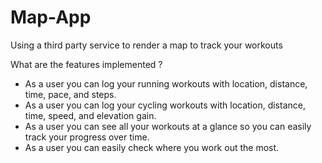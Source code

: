 # Map-App
Using a third party service to render a map to track your workouts 

What are the features implemented ? 
  -  As a user you can log your running workouts with location, distance, time, pace, and steps. 
  -  As a user you can log your cycling workouts with location, distance, time, speed, and elevation gain. 
  -  As a user you can see all your workouts at a glance so you can easily track your progress over time.
  -  As a user you can easily check where you work out the most.
